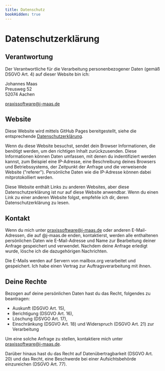 ```yaml
---
title: Datenschutz
bookHidden: true
---
```


# Datenschutzerklärung

## Verantwortung

Der Verantwortliche für die Verarbeitung personenbezogener Daten (gemäß DSGVO Art. 4) auf dieser Website bin ich:

Johannes Maas\
Preusweg 52\
52074 Aachen

[praxissoftware@j-maas.de](mailto:praxissoftware@j-maas.de)

## Website

Diese Website wird mittels GitHub Pages bereitgestellt, siehe die entsprechende [Datenschutzerklärung](https://docs.github.com/de/site-policy/privacy-policies/github-general-privacy-statement).

Wenn du diese Website besuchst, sendet dein Browser Informationen, die benötigt werden, um den richtigen Inhalt zurückzusenden. Diese Informationen können Daten umfassen, mit denen du indentifiziert werden kannst, zum Beispiel eine IP-Adresse, eine Beschreibung deines Browsers und Betriebssystems, der Zeitpunkt der Anfrage und die verweisende Website ("referer"). Persönliche Daten wie die IP-Adresse können dabei mitprotokolliert werden.

Diese Website enthält Links zu anderen Websites, aber diese Datenschutzerklärung ist nur auf diese Website anwendbar. Wenn du einen Link zu einer anderen Website folgst, empfehle ich dir, deren Datenschutzerklärung zu lesen.

## Kontakt

Wenn du mich unter [praxissoftware@j-maas.de](mailto:praxissoftware@j-maas.de) oder anderen E-Mail-Adressen, die auf @j-maas.de enden, kontaktierst, werden alle enthaltenen persönlichen Daten wie E-Mail-Adresse und Name zur Bearbeitung deiner Anfrage gespeichert und verwendet. Nachdem deine Anfrage erledigt wurde, lösche ich die dazugehörigen Nachrichten.

Die E-Mails werden auf Servern von mailbox.org verarbeitet und gespeichert. Ich habe einen Vertrag zur Auftragsverarbeitung mit ihnen.

## Deine Rechte

Bezogen auf deine persönlichen Daten hast du das Recht, folgendes zu beantragen:

- Auskunft (DSGVO Art. 15),
- Berichtigung (DSGVO Art. 16),
- Löschung (DSVGO Art. 17),
- Einschränkung (DSGVO Art. 18) und Widerspruch (DSGVO Art. 21) zur Verarbeitung

Um eine solche Anfrage zu stellen, kontaktiere mich unter [praxissoftware@j-maas.de](mailto:praxissoftware@j-maas.de).

Darüber hinaus hast du das Recht auf Datenübertragbarkeit (DSGVO Art. 20) und das Recht, eine Beschwerde bei einer Aufsichtsbehörde einzureichen (DSGVO Art. 77).
